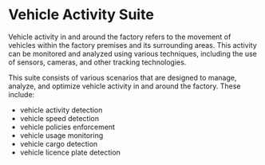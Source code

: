 # **Vehicle Activity Suite**

Vehicle activity in and around the factory refers to the movement of vehicles within the factory premises and its surrounding areas. This activity can be monitored and analyzed using various techniques, including the use of sensors, cameras, and other tracking technologies.

This suite consists of various scenarios that are designed to manage, analyze, and optimize vehicle activity in and around the factory. These include:

- vehicle activity detection
- vehicle speed detection
- vehicle policies enforcement
- vehicle usage monitoring
- vehicle cargo detection
- vehicle licence plate detection
